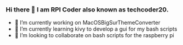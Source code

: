 ### Hi there 👋 I am RPI Coder also known as techcoder20.

- 🔭 I’m currently working on MacOSBigSurThemeConverter
- 🌱 I’m currently learning kivy to develop a gui for my bash scripts
- 👯 I’m looking to collaborate on bash scripts for the raspberry pi


<!--
**techcoder20/techcoder20** is a ✨ _special_ ✨ repository because its `README.md` (this file) appears on your GitHub profile.

Here are some ideas to get you started:

- 🔭 I’m currently working on ...
- 🌱 I’m currently learning ...
- 👯 I’m looking to collaborate on ...
- 🤔 I’m looking for help with ...
- 💬 Ask me about ...
- 📫 How to reach me: ...
- 😄 Pronouns: ...
- ⚡ Fun fact: ...
-->
